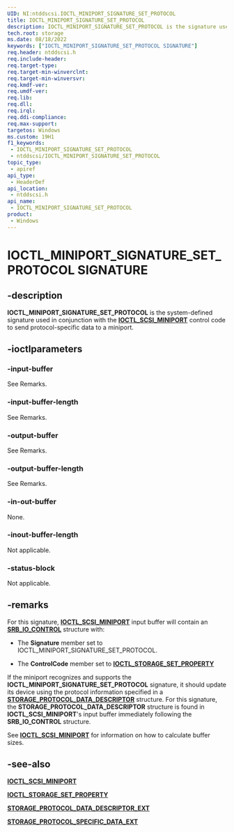 ```yaml
---
UID: NI:ntddscsi.IOCTL_MINIPORT_SIGNATURE_SET_PROTOCOL
title: IOCTL_MINIPORT_SIGNATURE_SET_PROTOCOL
description: IOCTL_MINIPORT_SIGNATURE_SET_PROTOCOL is the signature used in conjunction with the IOCTL_SCSI_MINIPORT control code to send protocol-specific data to a miniport.
tech.root: storage
ms.date: 08/18/2022
keywords: ["IOCTL_MINIPORT_SIGNATURE_SET_PROTOCOL SIGNATURE"]
req.header: ntddscsi.h
req.include-header: 
req.target-type: 
req.target-min-winverclnt: 
req.target-min-winversvr: 
req.kmdf-ver: 
req.umdf-ver: 
req.lib: 
req.dll: 
req.irql: 
req.ddi-compliance: 
req.max-support: 
targetos: Windows
ms.custom: 19H1
f1_keywords:
 - IOCTL_MINIPORT_SIGNATURE_SET_PROTOCOL
 - ntddscsi/IOCTL_MINIPORT_SIGNATURE_SET_PROTOCOL
topic_type:
 - apiref
api_type:
 - HeaderDef
api_location:
 - ntddscsi.h
api_name:
 - IOCTL_MINIPORT_SIGNATURE_SET_PROTOCOL
product:
 - Windows
---
```


# IOCTL_MINIPORT_SIGNATURE_SET_PROTOCOL SIGNATURE

## -description

**IOCTL_MINIPORT_SIGNATURE_SET_PROTOCOL** is the system-defined signature used in conjunction with the [**IOCTL_SCSI_MINIPORT**](ni-ntddscsi-ioctl_scsi_miniport.md) control code to send protocol-specific data to a miniport.

## -ioctlparameters

### -input-buffer

See Remarks.

### -input-buffer-length

See Remarks.

### -output-buffer

See Remarks.

### -output-buffer-length

See Remarks.

### -in-out-buffer

None.

### -inout-buffer-length

Not applicable.

### -status-block

Not applicable.

## -remarks

For this signature, [**IOCTL_SCSI_MINIPORT**](./ni-ntddscsi-ioctl_scsi_miniport.md) input buffer will contain an [**SRB_IO_CONTROL**](ns-ntddscsi-_srb_io_control.md) structure with:

* The **Signature** member set to IOCTL_MINIPORT_SIGNATURE_SET_PROTOCOL.

* The **ControlCode** member set to [**IOCTL_STORAGE_SET_PROPERTY**](../ntddstor/ni-ntddstor-ioctl_storage_set_property.md)

If the miniport recognizes and supports the **IOCTL_MINIPORT_SIGNATURE_SET_PROTOCOL** signature, it should update its device using the protocol information specified in a [**STORAGE_PROTOCOL_DATA_DESCRIPTOR**](../ntddstor/ns-ntddstor-_storage_protocol_data_descriptor.md)
structure. For this signature, the **STORAGE_PROTOCOL_DATA_DESCRIPTOR** structure is found in **IOCTL_SCSI_MINIPORT**'s input buffer immediately following the **SRB_IO_CONTROL** structure.

See [**IOCTL_SCSI_MINIPORT**](./ni-ntddscsi-ioctl_scsi_miniport.md) for information on how to calculate buffer sizes.


## -see-also

[**IOCTL_SCSI_MINIPORT**](ni-ntddscsi-ioctl_scsi_miniport.md)

[**IOCTL_STORAGE_SET_PROPERTY**](../ntddstor/ni-ntddstor-ioctl_storage_set_property.md)

[**STORAGE_PROTOCOL_DATA_DESCRIPTOR_EXT**](../ntddstor/ns-ntddstor-storage_protocol_data_descriptor_ext.md)

[**STORAGE_PROTOCOL_SPECIFIC_DATA_EXT**](../ntddstor/ns-ntddstor-storage_protocol_specific_data_ext.md)
